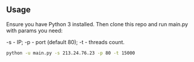 ## Usage
Ensure you have Python 3 installed. Then clone this repo and run main.py with params you need:

-s - IP;
-p - port (default 80);
-t - threads count.

```bash
python -u main.py -s 213.24.76.23 -p 80 -t 15000
```
